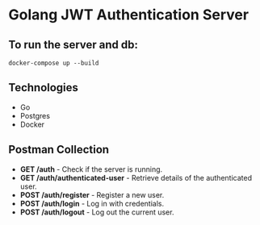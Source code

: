 # Golang JWT Authentication Server

## To run the server and db:

```
docker-compose up --build
```

## Technologies

- Go
- Postgres
- Docker

## Postman Collection

- **GET /auth** - Check if the server is running.
- **GET /auth/authenticated-user** - Retrieve details of the authenticated user.
- **POST /auth/register** - Register a new user.
- **POST /auth/login** - Log in with credentials.
- **POST /auth/logout** - Log out the current user.

